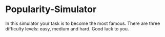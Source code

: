 # Popularity-Simulator
In this simulator your task is to become the most famous. There are three difficulty levels: easy, medium and hard. Good luck to you.
